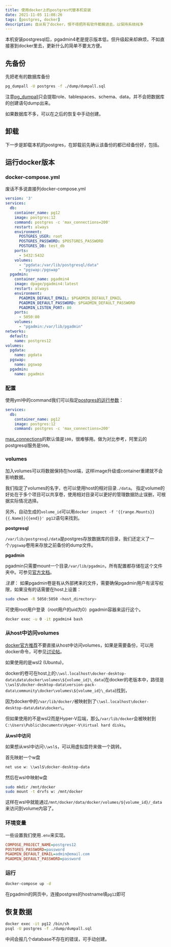 ```yaml
---
title: 使用docker上的postgres代替本机安装
date: 2021-11-05 11:08:26
tags: [postgres, docker]
description: 自从有了docker，恨不得把所有软件都搬进去，以保持系统纯净
---
```

本机安装postgresql后，pgadmin4老是提示版本低，但升级起来却麻烦，不如直接塞到docker里去，更新什么的简单不要太方便。

## 先备份
先把老有的数据库备份
```bash
pg_dumpall -U postgres -f ./dump/dumpall.sql
```

注意[pg_dumpall](https://www.postgresql.org/docs/12/app-pg-dumpall.html)只会提取role、tablespaces、schema、data，并不会把数据库的创建语句dump出来。

如果数据库不多，可以在之后的恢复中手动创建。

## 卸载
下一步是卸载本机的postgres，在卸载前先确认该备份的都已经备份好，包括。

## 运行docker版本
### docker-compose.yml
废话不多说直接列docker-compose.yml
```yml
version: '3'
services:
  db:
    container_name: pg12
    image: postgres:12
    command: postgres -c 'max_connections=200'
    restart: always
    environment:
      POSTGRES_USER: root
      POSTGRES_PASSWORD: $POSTGRES_PASSWORD
      POSTGRES_DB: test_db
    ports:
      - 5432:5432
    volumes:
      - "pgdata:/var/lib/postgresql/data"
      - "pgswap:/pgswap"
  pgadmin:
    container_name: pgadmin4
    image: dpage/pgadmin4:latest
    restart: always
    environment:
      PGADMIN_DEFAULT_EMAIL: $PGADMIN_DEFAULT_EMAIL
      PGADMIN_DEFAULT_PASSWORD: $PGADMIN_DEFAULT_PASSWORD
      PGADMIN_LISTEN_PORT: 80
    ports:
      - 5050:80
    volumes:
      - "pgadmin:/var/lib/pgadmin"
networks:
  default:
    name: postgres12
volumes:
  pgdata:
    name: pgdata
  pgswap:
    name: pgswap
  pgadmin:
    name: pgadmin
```

### 配置

使用yml中的command我们可以指定[postgres的运行参数](https://www.postgresql.org/docs/12/config-setting.html#id-1.6.6.4.5)：

```yml
services:
  db:
    container_name: pg12
    image: postgres:12
    command: postgres -c 'max_connections=200'
```

[max_connections](https://www.postgresql.org/docs/12/runtime-config-connection.html#RUNTIME-CONFIG-CONNECTION-SETTINGS)的默认值是`100`，很难够用。做为对比参考，阿里云的postgresql服务是`500`。

### volumes

加入volumes可以将数据保持在host端，这样image升级或container重建就不会影响数据。

我们指定了volumes的名字，也可以使用host的相对目录`./data`。
指定volume的好处在于多个项目可以共享卷，使用相对目录可以更好的管理数据防止误删，可根据实际情况选择。

另外，自动生成的`volume_id`可以用`docker inspect -f '{{range.Mounts}}{{.Name}}{{end}}' pg12`语句来找到。

**postgresql**

`/var/lib/postgresql/data`是postgres存放数据库的目录，我们还定义了一个`/pgswap`卷用来存放之前备份的dump文件。

**pgadmin**

pgadmin只需要mount一个目录`/var/lib/pgadmin`，所有配置都存储在这个文件夹中。可参见[官方文档](https://www.pgadmin.org/docs/pgadmin4/development/container_deployment.html#mapped-files-and-directories)。

*注意*：
如果pgadmin卷是有从外部拷来的文件，需要确保pgadmin用户有读写权限，如果没有的话需要在host上设置：
```bash
sudo chown -R 5050:5050 <host_directory>
```
可使用root用户登录（root用户的uid为0）pgadmin容器来运行这个。
```bash
docker exec -u 0 -it pgadmin4 bash
```

### 从host中访问volumes

[docker官方推荐](https://docs.docker.com/storage/volumes/#backup-restore-or-migrate-data-volumes)不要直接从host中访问volumes，如果是需要备份，可以用docker命令，可参见[讨论帖](https://github.com/microsoft/WSL/discussions/4176)。

如果使用的是wsl2 (Ubuntu)，

docker的卷可在host上的`\\wsl.localhost\docker-desktop-data\data\docker\volumes\${volume_id}\_data`(在docker的老版本中，路径是`\\wsl$\docker-desktop-data\version-pack-data\community\docker\volumes\${volume_id}\_data`)找到，

因为docker中的`/var/lib/docker/`被映射到了`\\wsl.localhost\docker-desktop-data\data\docker\`。

但如果使用的不是wsl2而是Hyper-V后端，那么`/var/lib/docker`会被映射到`C:\Users\Public\Documents\Hyper-V\Virtual hard disks`。

**从wsl中访问**

如果想从wsl中访问`\\wsl$`，可以用虚拟盘符来做一个跳转。

首先映射一个w盘
```powershell
net use w: \\wsl$\docker-desktop-data
```

然后在wsl中映射w盘
```bash
sudo mkdir /mnt/docker
sudo mount -t drvfs w: /mnt/docker
```
这样在wsl中就能通过`/mnt/docker/data/docker/volumes/${volume_id}/_data`来访问到volume内容了。

### 环境变量
一些设置我们使用`.env`来实现。
```ini
COMPOSE_PROJECT_NAME=postgres12
POSTGRES_PASSWORD=password
PGADMIN_DEFAULT_EMAIL=admin@email.com
PGADMIN_DEFAULT_PASSWORD=password
```

### 运行
```bash
docker-compose up -d
```

在pgadmin的网页中，连接postgres的hostname填`pg12`即可

## 恢复数据
```bash
docker exec -it pg12 /bin/sh
psql -U postgres -f ./dump/dumpall.sql
```

中间会报几个database不存在的错误，可手动创建。
